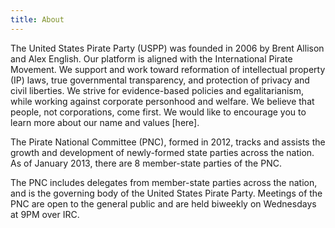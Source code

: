 ```yaml
---
title: About
---
```


The United States Pirate Party (USPP) was founded in 2006 by Brent Allison and Alex English. Our platform is aligned with the International Pirate Movement. We support and work toward reformation of intellectual property (IP) laws, true governmental transparency, and protection of privacy and civil liberties. We strive for evidence-based policies and egalitarianism, while working against corporate personhood and welfare. We believe that people, not corporations, come first. We would like to encourage you to learn more about our name and values [here].

The Pirate National Committee (PNC), formed in 2012, tracks and assists the growth and development of newly-formed state parties across the nation. As of January 2013, there are 8 member-state parties of the PNC.

The PNC includes delegates from member-state parties across the nation, and is the governing body of the United States Pirate Party. Meetings of the PNC are open to the general public and are held biweekly on Wednesdays at 9PM over IRC.
